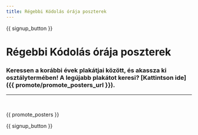 ```yaml
---
title: Régebbi Kódolás órája poszterek
---
```


{{ signup_button }}

# Régebbi Kódolás órája poszterek

### Keressen a korábbi évek plakátjai között, és akassza ki osztálytermében! A legújabb plakátot keresi? [Kattintson ide]({{ promote/promote_posters_url }}).

* * *

<br />

{{ promote_posters }}

{{ signup_button }}
